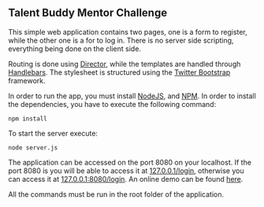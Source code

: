 ## Talent Buddy Mentor Challenge

This simple web application contains two pages, one is a form to register, while the other one is a for to log in. There is no server side scripting, everything being done on the client side.

Routing is done using [Director](https://github.com/flatiron/director), while the templates are handled through [Handlebars](http://handlebarsjs.com/). The stylesheet is structured using the [Twitter Bootstrap](https://getbootstrap.com/) framework.

In order to run the app, you must install [NodeJS](http://nodejs.org/), and [NPM](https://www.npmjs.org/). In order to install the dependencies, you have to execute the following command:
```
npm install
```
To start the server execute:
```
node server.js
```
The application can be accessed on the port 8080 on your localhost. If the port 8080 is you will be able to access it at [127.0.0.1/login](http://127.0.0.1/login), otherwise you can access it at [127.0.0.1:8080/login](http://127.0.0.1:8080/login). An online demo can be found [here](http://tbchallenge.herokuapp.com/login).

All the commands must be run in the root folder of the application.
